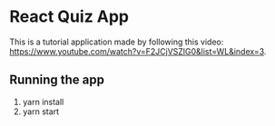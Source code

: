 # React Quiz App

This is a tutorial application made by following this video: https://www.youtube.com/watch?v=F2JCjVSZlG0&list=WL&index=3.

## Running the app
1. yarn install
2. yarn start
